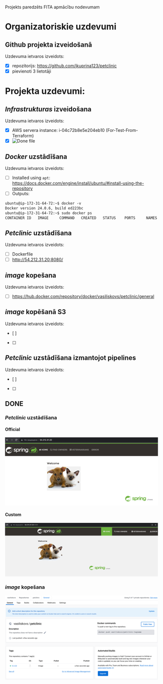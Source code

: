 Projekts paredzēts FITA apmācību nodevumam

# Organizatoriskie uzdevumi
## Github projekta izveidošanā

Uzdevuma ietvaros izveidots: 
- [X] repozitorijs: https://github.com/jkuprina123/petclinic
- [X] pievienoti 3 lietotāji

# Projekta uzdevumi:
## _Infrastrukturas_ izveidošana
Uzdevuma ietvaros izveidots:
- [x] AWS servera instance: i-04c72b8e5e204eb10 (For-Test-From-Terraform)
- [X] ![Done file](https://github.com/jkuprina123/petclinic/wiki/DONE)

## _Docker_ uzstādīšana
Uzdevuma ietvaros izveidots:
- [ ] Installed using `apt`: https://docs.docker.com/engine/install/ubuntu/#install-using-the-repository
- [ ] Outputs:
```
ubuntu@ip-172-31-64-72:~$ docker -v
Docker version 24.0.6, build ed223bc
ubuntu@ip-172-31-64-72:~$ sudo docker ps
CONTAINER ID   IMAGE     COMMAND   CREATED   STATUS    PORTS     NAMES
```

## _Petclinic_ uzstādīšana
Uzdevuma ietvaros izveidots:
- [ ] Dockerfile
- [ ] http://54.212.31.20:8080/

## _image_ kopešana
Uzdevuma ietvaros izveidots:
- [ ] https://hub.docker.com/repository/docker/vasiliskovs/petclinic/general


## _image_ kopēšanā S3
Uzdevuma ietvaros izveidots:
- [ ]
- [ ] 

## _Petclinic_ uzstādīšana izmantojot pipelines
Uzdevuma ietvaros izveidots:
- [ ]
- [ ]


## DONE
### _Petclinic_ uzstādīšana
#### Official
![Official](https://raw.githubusercontent.com/jkuprina123/petclinic/main/images/petclinic_official.png)
#### Custom
![Custom](https://raw.githubusercontent.com/jkuprina123/petclinic/main/images/petclinic_custom.png)

### _image_ kopešana
![Dockerhub](https://raw.githubusercontent.com/jkuprina123/petclinic/main/images/dockerhub.png)

